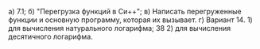 a) 7.1; б) "Перегрузка функций в Си++"; в) Написать перегруженные функции и основную программу, которая их вызывает. г) Вариант 14. 1) для вычисления натурального логарифма;
38
2) для вычисления десятичного логарифма.
